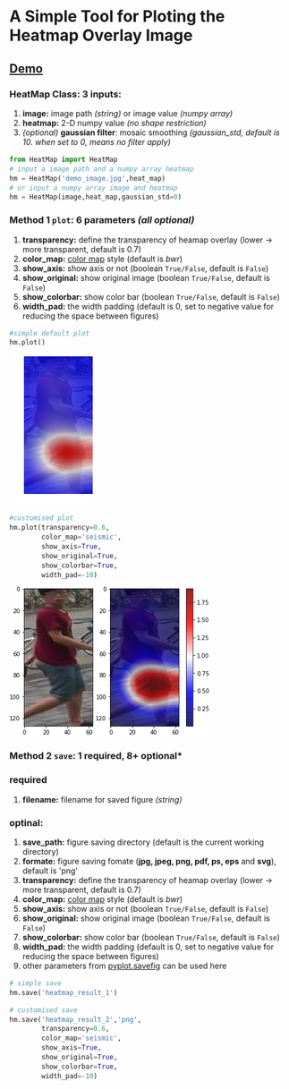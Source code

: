# A Simple Tool for Ploting the Heatmap Overlay Image
## [Demo](./demo.ipynb)
### **HeatMap Class**: 3 inputs:
1. **image:** image path *(string)* or image value *(numpy array)*
2. **heatmap:** 2-D numpy value *(no shape restriction)*
3. *(optional)* **gaussian filter**: mosaic smoothing *(gaussian_std, default is 10. when set to 0, means no filter apply)*

```python
from HeatMap import HeatMap
# input a image path and a numpy array heatmap
hm = HeatMap('demo_image.jpg',heat_map)
# or input a numpy array image and heatmap
hm = HeatMap(image,heat_map,gaussian_std=0)
```

### **Method 1 `plot`:** 6 parameters *(all optional)*
1. **transparency:** define the transparency of heamap overlay (lower -> more transparent, default is 0.7)
2. **color_map:** [color map](https://matplotlib.org/examples/color/colormaps_reference.html) style (default is *bwr*)
3. **show_axis:** show axis or not (boolean `True/False`, default is `False`)
4. **show_original:** show original image (boolean `True/False`, default is `False`)
5. **show_colorbar:** show color bar (boolean `True/False`, default is `False`)
6. **width_pad:** the width padding (default is 0, set to negative value for reducing the space between figures)
```python
#simple default plot
hm.plot()
```
![](https://github.com/LinShanify/HeatMap/blob/master/heatmap_result_1.png?raw=true)


```python
#customised plot
hm.plot(transparency=0.6,
        color_map='seismic',
        show_axis=True,
        show_original=True,
        show_colorbar=True,
        width_pad=-10)
```
![](https://github.com/LinShanify/HeatMap/blob/master/heatmap_result_2.png?raw=true)

### **Method 2 `save`:** 1 required, 8+ optional*
### **required**
1. **filename:** filename for saved figure *(string)*

### **optinal:**
1. **save_path:** figure saving directory (default is the current working directory)
2. **formate:** figure saving fomate (**jpg, jpeg, png, pdf, ps, eps** and **svg**), default is 'png'
2. **transparency:** define the transparency of heamap overlay (lower -> more transparent, default is 0.7)
3. **color_map:** [color map](https://matplotlib.org/examples/color/colormaps_reference.html) style (default is *bwr*)
4. **show_axis:** show axis or not (boolean `True/False`, default is `False`)
5. **show_original:** show original image (boolean `True/False`, default is `False`)
6. **show_colorbar:** show color bar (boolean `True/False`, default is `False`)
7. **width_pad:** the width padding (default is 0, set to negative value for reducing the space between figures)
8. other parameters from [pyplot.savefig](https://matplotlib.org/api/_as_gen/matplotlib.pyplot.savefig.html) can be used here

```python
# simple save
hm.save('heatmap_result_1')
```  

```python
# customised save
hm.save('heatmap_result_2','png',
        transparency=0.6,
        color_map='seismic',
        show_axis=True,
        show_original=True,
        show_colorbar=True,
        width_pad=-10)
```

